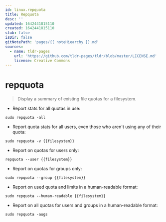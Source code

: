 ```yaml
---
id: linux.repquota
title: Repquota
desc: ''
updated: 1642441815110
created: 1642441815110
stub: false
isDir: false
gitNotePath: 'pages/{{ noteHiearchy }}.md'
sources:
  - name: tldr-pages
    url: 'https://github.com/tldr-pages/tldr/blob/master/LICENSE.md'
    license: Creative Commons
---
```

# repquota

> Display a summary of existing file quotas for a filesystem.

- Report stats for all quotas in use:

`sudo repquota -all`

- Report quota stats for all users, even those who aren't using any of their quota:

`sudo repquota -v {{filesystem}}`

- Report on quotas for users only:

`repquota --user {{filesystem}}`

- Report on quotas for groups only:

`sudo repquota --group {{filesystem}}`

- Report on used quota and limits in a human-readable format:

`sudo repquota --human-readable {{filesystem}}`

- Report on all quotas for users and groups in a human-readable format:

`sudo repquota -augs`

